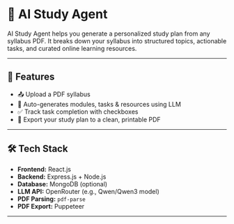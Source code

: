 # 📘 AI Study Agent

AI Study Agent helps you generate a personalized study plan from any syllabus PDF. It breaks down your syllabus into structured topics, actionable tasks, and curated online learning resources.

---

## 🚀 Features

- 📤 Upload a PDF syllabus
- 🧠 Auto-generates modules, tasks & resources using LLM
- ✅ Track task completion with checkboxes
- 📄 Export your study plan to a clean, printable PDF

---

## 🛠️ Tech Stack

- **Frontend:** React.js
- **Backend:** Express.js + Node.js
- **Database:** MongoDB (optional)
- **LLM API:** OpenRouter (e.g., Qwen/Qwen3 model)
- **PDF Parsing:** `pdf-parse`
- **PDF Export:** Puppeteer

---

